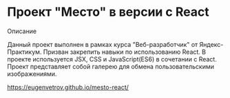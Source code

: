 # Проект "Место" в версии с React

Описание

Данный проект выполнен в рамках курса "Веб-разработчик" от Яндекс-Практикум. Призван закрепить навыки по использованию React. В проекте используется JSX, CSS и JavaScript(ES6) в сочетании с React.
Проект представляет собой галерею для обмена пользовательскими изображениями.

https://eugenvetrov.github.io/mesto-react/
